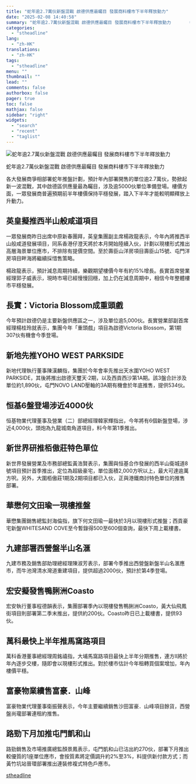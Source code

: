 ```yaml
---
title: "蛇年逾2.7萬伙新盤混戰 啟德供應最矚目 發展商料樓市下半年釋放動力"
date: "2025-02-08 14:40:58"
summary: "蛇年逾2.7萬伙新盤混戰 啟德供應最矚目 發展商料樓市下半年釋放動力       各大發展商..."
categories:
  - "stheadline"
lang:
  - "zh-HK"
translations:
  - "zh-HK"
tags:
  - "stheadline"
menu: ""
thumbnail: ""
lead: ""
comments: false
authorbox: false
pager: true
toc: false
mathjax: false
sidebar: "right"
widgets:
  - "search"
  - "recent"
  - "taglist"
---
```


![蛇年逾2.7萬伙新盤混戰 啟德供應最矚目 發展商料樓市下半年釋放動力](https://image.stheadline.com/f/680p0/0x0/100/none/7c33138480222ff2aff9c7864412a2b3/stheadline/inewsmedia/20250208/_2025020814303295694.jpg)

蛇年逾2.7萬伙新盤混戰 啟德供應最矚目 發展商料樓市下半年釋放動力




各大發展商爭相部署蛇年推盤計劃，預計年內部署開售的單位逾2.7萬伙，勢掀起新一波混戰，其中啟德區供應量最為矚目，涉及逾5000伙單位準備登場。樓價方面，一眾發展商普遍預期前半年樓價保持平穩發展，踏入下半年才能較明顯釋放上升動力。

英皇擬推西半山般咸道項目
------------

一眾發展商昨日出席中原新春團拜，英皇集團副主席楊政龍表示，今年內將推西半山般咸道發展項目，同系香港仔澄天將於本月開始陸續入伙，計劃以現樓形式推出高層海景單位應市，不排除有提價空間。至於壽臣山洋房項目壽臣山15號、屯門洋房項目畔海將繼續採惜售策略。

楊政龍表示，預計減息周期持續，樂觀期望樓價今年有約15%增長。長實首席營業經理郭子威表示，現時市場已經慢慢回穩，加上仍在減息周期中，相信今年整體樓市平穩發展。

長實：Victoria Blossom成重頭戲
-----------------------

今年預計啟德仍是主要新盤供應區之一，涉及單位逾5,000伙。長實營業部副首席經理楊桂玲就表示，集團今年「重頭戲」項目為啟德Victoria Blossom，第1期307伙有機會今季登場。

新地先推YOHO WEST PARKSIDE
----------------------

新地代理執行董事陳漢麟指，集團於今年會率先推出天水圍YOHO WEST PARKSIDE，其後將推出啟德天璽天·2期，以及西貢西沙第1A期。該3盤合計涉及單位約1,890伙，屯門NOVO LAND壓軸的3A期有機會於年底推售，提供534伙。

恒基6盤登場涉近4000伙
-------------

恒基物業代理董事及營業（二）部總經理韓家輝指出，今年將有6個新盤登場，涉近4,000伙，頭炮為九龍城南角道項目，料今年第1季推出。

新世界研推栢傲莊特色單位
------------

新世界發展營業及市務部總監黃浩賢表示，集團與恒基合作發展的西半山衛城道8號項目預計首季推出，定位為超級豪宅，單位面積2,000方呎以上，最大可達逾萬方呎。另外，大圍栢傲莊1期及2期項目都已入伙，正與港鐵商討特色單位的推售部署。

華懋何文田瑜一現樓推盤
-----------

華懋集團銷售總監封海倫指，旗下何文田瑜一最快於3月以現樓形式推盤；西貢豪宅新盤WHITESAND COVE至今暫錄得500至600個查詢，最快下周上載樓書。

九建部署西營盤半山名滙
-----------

九建市務及銷售部助理總經理陳淑芳表示，部署今季推出西營盤新盤半山名滙應市，而牛池灣清水灣道重建項目，提供超過2000伙，預計於第4季登場。

宏安擬發售鴨脷洲Coasto
--------------

宏安執行董事程德韻表示，集團部署季內以現樓發售鴨脷洲Coasto，黃大仙飛鳳街項目則部署第二季末推出，提供約200伙。Coasto昨日已上載樓書，提供93伙。

萬科最快上半年推馬窩路項目
-------------

萬科香港董事總經理周銘禧指，大埔馬窩路項目最快上半年分期推售，連方II將於年內逐步交樓，隨即會以現樓形式推出。對於樓市估計今年租轉買個案增加，年內樓價平穩。

富豪物業續售富豪．山峰
-----------

富豪物業代理董事衛振聲表示，今年主要繼續銷售沙田富豪．山峰項目餘貨，西營盤尚瓏部署連租約推售。

路勁下月加推屯門凱和山
-----------

路勁銷售及市場推廣總監顏景鳳表示，屯門凱和山已沽出約270伙，部署下月推出較優質的1座單位應市，會按質素將定價調升約2%至3%，料提供新付款方式；而黃竹坑站晉環部署推出連裝修複式特色戶應市。

[stheadline](https://std.stheadline.com/realtime/article/2051561/即時-地產-蛇年逾2-7萬伙新盤混戰-啟德供應最矚目-發展商料樓市下半年釋放動力)
